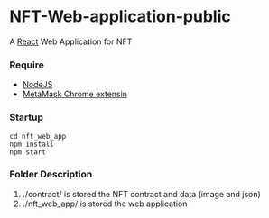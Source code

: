 # NFT-Web-application-public
A [React](https://reactjs.org/) Web Application for NFT

### Require
- [NodeJS](https://nodejs.org/en/)
- [MetaMask Chrome extensin](https://metamask.io/)

### Startup
```
cd nft_web_app
npm install
npm start
```

### Folder Description
1. ./contract/ is stored the NFT contract and data (image and json)
2. ./nft_web_app/ is stored the web application 
